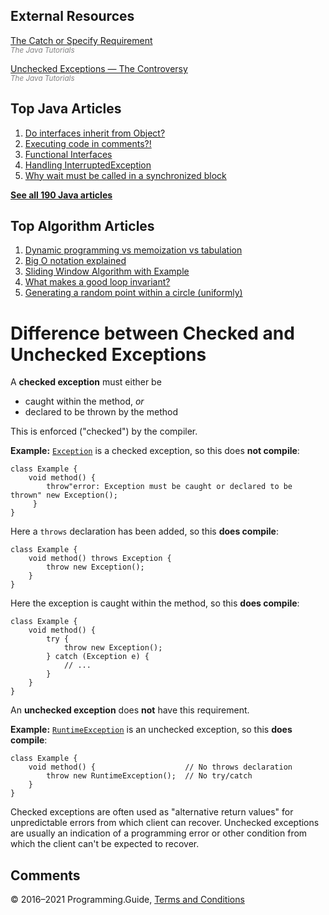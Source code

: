 ## External Resources

[The Catch or Specify Requirement](https://docs.oracle.com/javase/tutorial/essential/exceptions/catchOrDeclare.html)  
<span style="color: grey; font-style: italic; font-size: smaller">The Java Tutorials</span>

[Unchecked Exceptions — The Controversy](http://docs.oracle.com/javase/tutorial/essential/exceptions/runtime.html)  
<span style="color: grey; font-style: italic; font-size: smaller">The Java Tutorials</span>

## Top Java Articles

1.  [Do interfaces inherit from Object?](do-interfaces-inherit-from-object.html)
2.  [Executing code in comments?!](executing-code-in-comments.html)
3.  [Functional Interfaces](functional-interfaces.html)
4.  [Handling InterruptedException](handling-interrupted-exceptions.html)
5.  [Why wait must be called in a synchronized block](why-wait-must-be-in-synchronized.html)

[**See all 190 Java articles**](index.html)

## Top Algorithm Articles

1.  [Dynamic programming vs memoization vs tabulation](../dynamic-programming-vs-memoization-vs-tabulation.html)
2.  [Big O notation explained](../big-o-notation-explained.html)
3.  [Sliding Window Algorithm with Example](../sliding-window-example.html)
4.  [What makes a good loop invariant?](../what-makes-a-good-loop-invariant.html)
5.  [Generating a random point within a circle (uniformly)](../random-point-within-circle.html)

# Difference between Checked and Unchecked Exceptions

A **checked exception** must either be

- caught within the method, _or_
- declared to be thrown by the method

This is enforced ("checked") by the compiler.

**Example:** [`Exception`](https://docs.oracle.com/javase/8/docs/api/java/lang/Exception.html) is a checked exception, so this does **not compile**:

    class Example {
        void method() {
            throw"error: Exception must be caught or declared to be thrown" new Exception();
         }
    }

Here a `throws` declaration has been added, so this **does compile**:

    class Example {
        void method() throws Exception {
            throw new Exception();
        }
    }

Here the exception is caught within the method, so this **does compile**:

    class Example {
        void method() {
            try {
                throw new Exception();
            } catch (Exception e) {
                // ...
            }
        }
    }

An **unchecked exception** does **not** have this requirement.

**Example:** [`RuntimeException`](https://docs.oracle.com/javase/8/docs/api/java/lang/RuntimeException.html) is an unchecked exception, so this **does compile**:

    class Example {
        void method() {                    // No throws declaration
            throw new RuntimeException();  // No try/catch
        }
    }

Checked exceptions are often used as "alternative return values" for unpredictable errors from which client can recover. Unchecked exceptions are usually an indication of a programming error or other condition from which the client can't be expected to recover.

## Comments

© 2016–2021 Programming.Guide, [Terms and Conditions](../terms-and-conditions.html)
